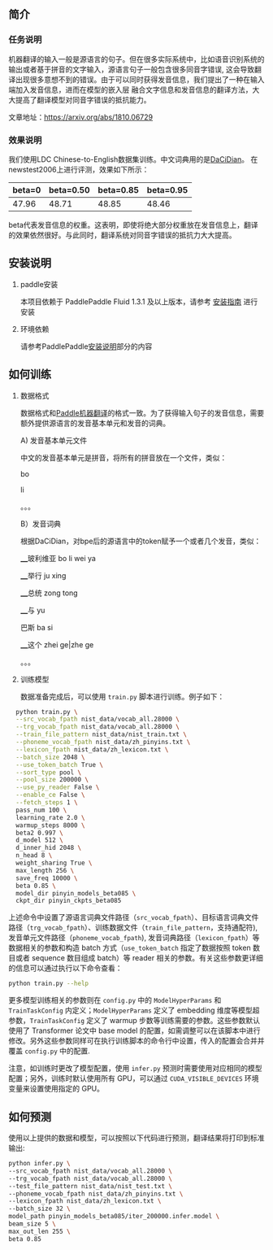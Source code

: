 ## 简介

### 任务说明
  机器翻译的输入一般是源语言的句子。但在很多实际系统中，比如语音识别系统的输出或者基于拼音的文字输入，源语言句子一般包含很多同音字错误, 这会导致翻译出现很多意想不到的错误。由于可以同时获得发音信息，我们提出了一种在输入端加入发音信息，进而在模型的嵌入层
融合文字信息和发音信息的翻译方法，大大提高了翻译模型对同音字错误的抵抗能力。

  文章地址：https://arxiv.org/abs/1810.06729

### 效果说明

  我们使用LDC Chinese-to-English数据集训练。中文词典用的是[DaCiDian](https://github.com/aishell-foundation/DaCiDian)。 在newstest2006上进行评测，效果如下所示：

| beta=0 | beta=0.50 | beta=0.85 | beta=0.95 |
|-|-|-|-|
| 47.96 | 48.71 | 48.85 | 48.46 |

beta代表发音信息的权重。这表明，即使将绝大部分权重放在发音信息上，翻译的效果依然很好。与此同时，翻译系统对同音字错误的抵抗力大大提高。


## 安装说明

1. paddle安装

   本项目依赖于 PaddlePaddle Fluid 1.3.1 及以上版本，请参考 [安装指南](http://www.paddlepaddle.org/#quick-start) 进行安装

2. 环境依赖

   请参考PaddlePaddle[安装说明](http://paddlepaddle.org/documentation/docs/zh/1.3/beginners_guide/install/index_cn.html)部分的内容



## 如何训练

1. 数据格式

   数据格式和[Paddle机器翻译](https://github.com/PaddlePaddle/models/tree/develop/PaddleNLP/neural_machine_translation/transformer)的格式一致。为了获得输入句子的发音信息，需要额外提供源语言的发音基本单元和发音的词典。

   A) 发音基本单元文件

   中文的发音基本单元是拼音，将所有的拼音放在一个文件，类似：

   <unk>

   bo

   li

   。。。

   B）发音词典

   根据DaCiDian，对bpe后的源语言中的token赋予一个或者几个发音，类似：

   ▁玻利维亚 bo li wei ya

   ▁举行 ju xing

   ▁总统 zong tong

   ▁与 yu

   巴斯 ba si

   ▁这个 zhei ge|zhe ge

   。。。

2. 训练模型

   数据准备完成后，可以使用 `train.py` 脚本进行训练。例子如下：

```sh
  python train.py \
  --src_vocab_fpath nist_data/vocab_all.28000 \
  --trg_vocab_fpath nist_data/vocab_all.28000 \
  --train_file_pattern nist_data/nist_train.txt \
  --phoneme_vocab_fpath nist_data/zh_pinyins.txt \
  --lexicon_fpath nist_data/zh_lexicon.txt \
  --batch_size 2048 \
  --use_token_batch True \
  --sort_type pool \
  --pool_size 200000 \
  --use_py_reader False \
  --enable_ce False \
  --fetch_steps 1 \
  pass_num 100 \
  learning_rate 2.0 \
  warmup_steps 8000 \
  beta2 0.997 \
  d_model 512 \
  d_inner_hid 2048 \
  n_head 8 \
  weight_sharing True \
  max_length 256 \
  save_freq 10000 \
  beta 0.85 \
  model_dir pinyin_models_beta085 \
  ckpt_dir pinyin_ckpts_beta085
```

上述命令中设置了源语言词典文件路径（`src_vocab_fpath`）、目标语言词典文件路径（`trg_vocab_fpath`）、训练数据文件（`train_file_pattern`，支持通配符), 发音单元文件路径（`phoneme_vocab_fpath`), 发音词典路径（`lexicon_fpath`）等数据相关的参数和构造 batch 方式（`use_token_batch` 指定了数据按照 token 数目或者 sequence 数目组成 batch）等 reader 相关的参数。有关这些参数更详细的信息可以通过执行以下命令查看：

```sh
python train.py --help
```

   更多模型训练相关的参数则在 `config.py` 中的 `ModelHyperParams` 和 `TrainTaskConfig` 内定义；`ModelHyperParams` 定义了 embedding 维度等模型超参数，`TrainTaskConfig` 定义了 warmup 步数等训练需要的参数。这些参数默认使用了 Transformer 论文中 base model 的配置，如需调整可以在该脚本中进行修改。另外这些参数同样可在执行训练脚本的命令行中设置，传入的配置会合并并覆盖 `config.py` 中的配置.

   注意，如训练时更改了模型配置，使用 `infer.py` 预测时需要使用对应相同的模型配置；另外，训练时默认使用所有 GPU，可以通过 `CUDA_VISIBLE_DEVICES` 环境变量来设置使用指定的 GPU。

## 如何预测

使用以上提供的数据和模型，可以按照以下代码进行预测，翻译结果将打印到标准输出:

```sh
python infer.py \
--src_vocab_fpath nist_data/vocab_all.28000 \
--trg_vocab_fpath nist_data/vocab_all.28000 \
--test_file_pattern nist_data/nist_test.txt \
--phoneme_vocab_fpath nist_data/zh_pinyins.txt \
--lexicon_fpath nist_data/zh_lexicon.txt \
--batch_size 32 \
model_path pinyin_models_beta085/iter_200000.infer.model \
beam_size 5 \
max_out_len 255 \
beta 0.85
```
